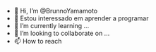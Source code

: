 - 👋 Hi, I’m @BrunnoYamamoto
- 👀 Estou interessado em aprender a programar
- 🌱 I’m currently learning ...
- 💞️ I’m looking to collaborate on ...
- 📫 How to reach 
